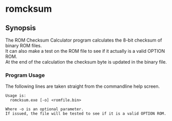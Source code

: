 # romcksum

## Synopsis

The ROM Checksum Calculator program calculates the 8-bit checksum of binary ROM files.\
It can also make a test on the ROM file to see if it actually is a valid OPTION ROM.\
At the end of the calculation the checksum byte is updated in the binary file.

### Program Usage

The following lines are taken straight from the commandline help screen.

```
Usage is:
  romcksum.exe [-o] <romfile.bin>

Where -o is an optional parameter.
If issued, the file will be tested to see if it is a valid OPTION ROM.
```
